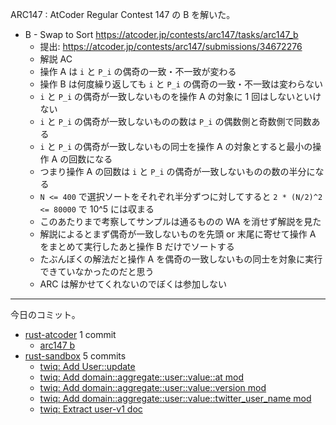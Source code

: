 ARC147 : AtCoder Regular Contest 147 の B を解いた。

- B - Swap to Sort
  <https://atcoder.jp/contests/arc147/tasks/arc147_b>
  - 提出: <https://atcoder.jp/contests/arc147/submissions/34672276>
  - 解説 AC
  - 操作 A は `i` と `P_i` の偶奇の一致・不一致が変わる
  - 操作 B は何度繰り返しても `i` と `P_i` の偶奇の一致・不一致は変わらない
  - `i` と `P_i` の偶奇が一致しないものを操作 A の対象に 1 回はしないといけない
  - `i` と `P_i` の偶奇が一致しないものの数は `P_i` の偶数側と奇数側で同数ある
  - `i` と `P_i` の偶奇が一致しないもの同士を操作 A の対象とすると最小の操作 A の回数になる
  - つまり操作 A の回数は `i` と `P_i` の偶奇が一致しないものの数の半分になる
  - `N <= 400` で選択ソートをそれぞれ半分ずつに対してすると `2 * (N/2)^2 <= 80000` で 10^5 には収まる
  - このあたりまで考察してサンプルは通るものの WA を消せず解説を見た
  - 解説によるとまず偶奇が一致しないものを先頭 or 末尾に寄せて操作 A をまとめて実行したあと操作 B だけでソートする
  - たぶんぼくの解法だと操作 A を偶奇の一致しないもの同士を対象に実行できていなかったのだと思う
  - ARC は解かせてくれないのでぼくは参加しない

---

今日のコミット。

- [rust-atcoder](https://github.com/bouzuya/rust-atcoder) 1 commit
  - [arc147 b](https://github.com/bouzuya/rust-atcoder/commit/e5e57779acacd5467e55867ea1bf89fc97c0952f)
- [rust-sandbox](https://github.com/bouzuya/rust-sandbox) 5 commits
  - [twiq: Add User::update](https://github.com/bouzuya/rust-sandbox/commit/bd1582a1e66a24021ed29607f33fbb720fdf8642)
  - [twiq: Add domain::aggregate::user::value::at mod](https://github.com/bouzuya/rust-sandbox/commit/b7c65c9cb762040fa3d8149f47d207dabea55dcf)
  - [twiq: Add domain::aggregate::user::value::version mod](https://github.com/bouzuya/rust-sandbox/commit/2ff8680bb62b33bdc3f20ced51618bfd37723049)
  - [twiq: Add domain::aggregate::user::value::twitter_user_name mod](https://github.com/bouzuya/rust-sandbox/commit/267ec077a93afc20932e62136fb6eaa354d78642)
  - [twiq: Extract user-v1 doc](https://github.com/bouzuya/rust-sandbox/commit/82e639444085a4246447bdd9facde7a577464ee9)

